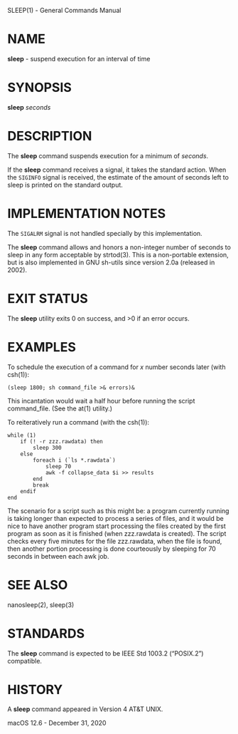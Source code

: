 SLEEP(1) - General Commands Manual

# NAME

**sleep** - suspend execution for an interval of time

# SYNOPSIS

**sleep**
*seconds*

# DESCRIPTION

The
**sleep**
command
suspends execution for a minimum of
*seconds*.

If the
**sleep**
command receives a signal, it takes the standard action.
When the
`SIGINFO`
signal is received, the estimate of the amount of seconds left to
sleep is printed on the standard output.

# IMPLEMENTATION NOTES

The
`SIGALRM`
signal is not handled specially by this implementation.

The
**sleep**
command allows and honors a non-integer number of seconds to sleep
in any form acceptable by
strtod(3).
This is a non-portable extension, but is also implemented in GNU sh-utils
since version 2.0a (released in 2002).

# EXIT STATUS

The **sleep** utility exits&#160;0 on success, and&#160;&gt;0 if an error occurs.

# EXAMPLES

To schedule the execution of a command for
*x*
number seconds later (with
csh(1)):

	(sleep 1800; sh command_file >& errors)&

This incantation would wait a half hour before
running the script command\_file.
(See the
at(1)
utility.)

To reiteratively run a command (with the
csh(1)):

	while (1)
		if (! -r zzz.rawdata) then
			sleep 300
		else
			foreach i (`ls *.rawdata`)
				sleep 70
				awk -f collapse_data $i >> results
			end
			break
		endif
	end

The scenario for a script such as this might be: a program currently
running is taking longer than expected to process a series of
files, and it would be nice to have
another program start processing the files created by the first
program as soon as it is finished (when zzz.rawdata is created).
The script checks every five minutes for the file zzz.rawdata,
when the file is found, then another portion processing
is done courteously by sleeping for 70 seconds in between each
awk job.

# SEE ALSO

nanosleep(2),
sleep(3)

# STANDARDS

The
**sleep**
command is expected to be
IEEE Std 1003.2 (&#8220;POSIX.2&#8221;)
compatible.

# HISTORY

A
**sleep**
command appeared in
Version&#160;4 AT&T UNIX.

macOS 12.6 - December 31, 2020
